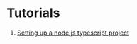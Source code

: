 # Tutorials

1. [Setting up a node.js typescript project](https://www.digitalocean.com/community/tutorials/typescript-new-project)